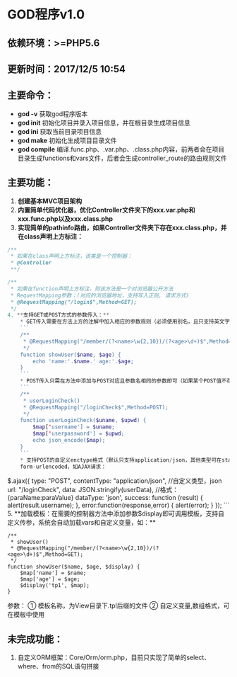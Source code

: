 # GOD程序v1.0

## 依赖环境：>=PHP5.6

## 更新时间：2017/12/5 10:54

## 主要命令：
* **god -v** 获取god程序版本
* **god init** 初始化项目并录入项目信息，并在根目录生成项目信息
* **god ini** 获取当前目录项目信息
* **god make** 初始化生成项目目录文件
* **god compile** 编译.func.php、.var.php、.class.php内容，前两者会在项目目录生成functions和vars文件，后者会生成controller_route的路由规则文件

## 主要功能：
1. **创建基本MVC项目架构**
2. **内置简单代码优化器，优化Controller文件夹下的xxx.var.php和xxx.func.php以及xxx.class.php**
3. **实现简单的pathinfo路由，如果Controller文件夹下存在xxx.class.php，并在class声明上方标注：**
```php
/**
 * 如果在class声明上方标注，该类是一个控制器：
 * @Controller
 **/
```
```php
/**
 * 如果在function声明上方标注，则该方法是一个对浏览器公开方法
 * RequestMapping参数：(对应的浏览器地址，支持写入正则, 请求方式)
 * @RequestMapping("/login$",Method=GET);
 */    
4. **支持GET或POST方式的参数传入：**
    * GET传入需要在方法上方的注解中加入相应的参数规则（必须使用别名，且只支持英文字母），并在方法参数中与之对应，如：
    ```
    /**
     * @RequestMapping("/member/(?<name>\w{2,10})/(?<age>\d+)$",Method=GET);
     */
    function showUser($name, $age) {
        echo 'name:'.$name.' age:'.$age;
    }
    ```
    * POST传入只需在方法中添加与POST对应且参数名相同的参数即可（如果某个POST值不存在参数列表中，则不会传入）如：
    ```
    /**
     * userLoginCheck()
     * @RequestMapping("/loginCheck$",Method=POST);
     */
    function userLoginCheck($uname, $upwd) {
        $map['username'] = $uname;
        $map['userpassword'] = $upwd;
        echo json_encode($map);
    }
    ```
    * 支持POST的自定义enctype格式（默认只支持application/json，其他类型可在start.php45行加入自定义解析规则），用其他MIME类型来取代默认的application/x-www-
    form-urlencoded，如AJAX请求：
   ```
   $.ajax({
        type: "POST",   
        contentType: "application/json", //自定义类型，json
        url: "/loginCheck",
        data: JSON.stringify(userData), //格式：{paraName:paraValue}
        dataType: 'json',
        success: function (result) {     
            alert(result.username);
        },
        error:function(response,error)
        {
        	alert(error);
        }
    });
    ```
5. **加载模板：在需要的控制器方法中添加参数$display即可调用模板，支持自定义传参，系统会自动加载vars和自定义变量，如：**
```
/**
 * showUser()
 * @RequestMapping("/member/(?<name>\w{2,10})/(?<age>\d+)$",Method=GET);
 */
function showUser($name, $age, $display) {
    $map['name'] = $name;
    $map['age'] = $age;
    $display('tp1', $map);
}
```
参数：
① 模板名称，为View目录下.tpl后缀的文件
② 自定义变量,数组格式，可在模板中使用

## 未完成功能：
1. 自定义ORM框架：Core/Orm/orm.php，目前只实现了简单的select、where、from的SQL语句拼接
